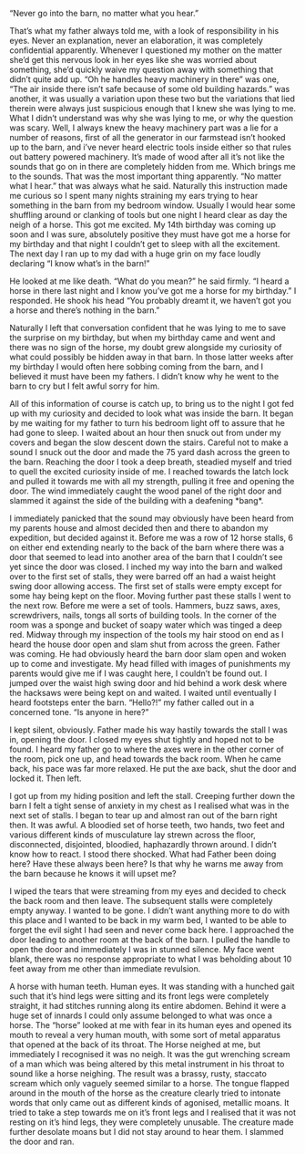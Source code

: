  

“Never go into the barn, no matter what you hear.”

That’s what my father always told me, with a look of responsibility in his eyes. Never an explanation, never an elaboration, it was completely confidential apparently. Whenever I questioned my mother on the matter she’d get this nervous look in her eyes like she was worried about something, she’d quickly waive my question away with something that didn’t quite add up.  “Oh he handles heavy machinery in there” was one, “The air inside there isn’t safe because of some old building hazards.” was another, it was usually a variation upon these two but the variations that lied therein were always just suspicious enough that I knew she was lying to me. What I didn’t understand was why she was lying to me, or why the question was scary. Well, I always knew the heavy machinery part was a lie for a number of reasons, first of all the generator in our farmstead isn’t hooked up to the barn, and i’ve never heard electric tools inside either so that rules out battery powered machinery. It’s made of wood after all it’s not like the sounds that go on in there are completely hidden from me. Which brings me to the sounds. That was the most important thing apparently. “No matter what I hear.” that was always what he said. Naturally this instruction made me curious so I spent many nights straining my ears trying to hear something in the barn from my bedroom window. Usually I would hear some shuffling around or clanking of tools but one night I heard clear as day the neigh of a horse. This got me excited. My 14th birthday was coming up soon and I was sure, absolutely positive they must have got me a horse for my birthday and that night I couldn’t get to sleep with all the excitement. The next day I ran up to my dad with a huge grin on my face loudly declaring “I know what’s in the barn!”

He looked at me like death. “What do you mean?” he said firmly. “I heard a horse in there last night and I know you’ve got me a horse for my birthday.” I responded. He shook his head “You probably dreamt it, we haven’t got you a horse and there’s nothing in the barn.”

Naturally I left that conversation confident that he was lying to me to save the surprise on my birthday, but when my birthday came and went and there was no sign of the horse, my doubt grew alongside my curiosity of what could possibly be hidden away in that barn. In those latter weeks after my birthday I would often here sobbing coming from the barn, and I believed it must have been my fathers. I didn’t know why he went to the barn to cry but I felt awful sorry for him.

All of this information of course is catch up, to bring us to the night I got fed up with my curiosity and decided to look what was inside the barn. It began by me waiting for my father to turn his bedroom light off to assure that he had gone to sleep. I waited about an hour then snuck out from under my covers and began the slow descent down the stairs. Careful not to make a sound I snuck out the door and made the 75 yard dash across the green to the barn. Reaching the door I took a deep breath, steadied myself and tried to quell the excited curiosity inside of me. I reached towards the latch lock and pulled it towards me with all my strength, pulling it free and opening the door. The wind immediately caught the wood panel of the right door and slammed it against the side of the building with a deafening \*bang\*.

I immediately panicked that the sound may obviously have been heard from my parents house and almost decided then and there to abandon my expedition, but decided against it. Before me was a row of 12 horse stalls, 6 on either end extending nearly to the back of the barn where there was a door that seemed to lead into another area of the barn that I couldn’t see yet since the door was closed. I inched my way into the barn and walked over to the first set of stalls, they were barred off an had a waist height swing door allowing access. The first set of stalls were empty except for some hay being kept on the floor. Moving further past these stalls I went to the next row. Before me were a set of tools. Hammers, buzz saws, axes, screwdrivers, nails, tongs all sorts of building tools. In the corner of the room was a sponge and bucket of soapy water which was tinged a deep red. Midway through my inspection of the tools my hair stood on end as I heard the house door open and slam shut from across the green. Father was coming. He had obviously heard the barn door slam open and woken up to come and investigate. My head filled with images of punishments my parents would give me if I was caught here, I couldn’t be found out. I jumped over the waist high swing door and hid behind a work desk where the hacksaws were being kept on and waited. I waited until eventually I heard footsteps enter the barn. “Hello?!” my father called out in a concerned tone. “Is anyone in here?”

I kept silent, obviously. Father made his way hastily towards the stall I was in, opening the door. I closed my eyes shut tightly and hoped not to be found. I heard my father go to where the axes were in the other corner of the room, pick one up, and head towards the back room. When he came back, his pace was far more relaxed. He put the axe back, shut the door and locked it. Then left.

I got up from my hiding position and left the stall. Creeping further down the barn I felt a tight sense of anxiety in my chest as I realised what was in the next set of stalls. I began to tear up and almost ran out of the barn right then. It was awful. A bloodied set of horse teeth, two hands, two feet and various different kinds of musculature lay strewn across the floor, disconnected, disjointed, bloodied, haphazardly thrown around. I didn’t know how to react. I stood there shocked. What had Father been doing here? Have these always been here? Is that why he warns me away from the barn because he knows it will upset me?

I wiped the tears that were streaming from my eyes and decided to check the back room and then leave. The subsequent stalls were completely empty anyway. I wanted to be gone. I didn’t want anything more to do with this place and I wanted to be back in my warm bed, I wanted to be able to forget the evil sight I had seen and never come back here. I approached the door leading to another room at the back of the barn. I pulled the handle to open the door and immediately I was in stunned silence. My face went blank, there was no response appropriate to what I was beholding about 10 feet away from me other than immediate revulsion.

A horse with human teeth. Human eyes. It was standing with a hunched gait such that it’s hind legs were sitting and its front legs were completely straight, it had stitches running along its entire abdomen. Behind it were a huge set of innards I could only assume belonged  to what was once a horse. The “horse” looked at me with fear in its human eyes and opened its mouth to reveal a very human mouth, with some sort of metal apparatus that opened at the back of its throat. The Horse neighed at me, but immediately I recognised it was no neigh. It was the gut wrenching scream of a man which was being altered by this metal instrument in his throat to sound like a horse neighing. The result was a brassy, rusty, staccato scream which only vaguely seemed similar to a horse. The tongue flapped around in the mouth of the horse as the creature clearly tried to intonate words that only came out as different kinds of agonised, metallic moans. It tried to take a step towards me on it’s front legs and I realised that it was not resting on it’s hind legs, they were completely unusable. The creature made further desolate moans but I did not stay around to hear them. I slammed the door and ran.